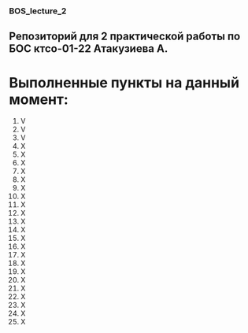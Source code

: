 ### BOS_lecture_2
## Репозиторий для 2 практической работы по БОС ктсо-01-22 Атакузиева А.
# Выполненные пункты на данный момент:
1. V
2. V
3. V
4. X
5. X
6. X
7. X
8. X
9. X
10. X
11. X
12. X
13. X
14. X
15. X
16. X
17. X
18. X
19. X
20. X
21. X
22. X
23. X
24. X
25. X
